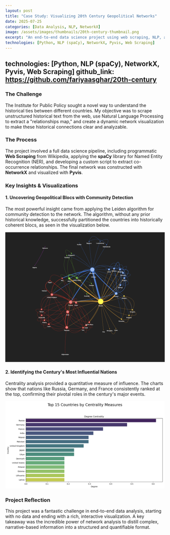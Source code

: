 ```yaml
---
layout: post
title: "Case Study: Visualizing 20th Century Geopolitical Networks"
date: 2025-07-25
categories: [Data Analysis, NLP, NetworkX]
image: /assets/images/thumbnails/20th-century-thumbnail.png
excerpt: "An end-to-end data science project using web scraping, NLP, and network analysis to uncover and visualize complex interrelations between countries."
technologies: [Python, NLP (spaCy), NetworkX, Pyvis, Web Scraping]
---
```

technologies: [Python, NLP (spaCy), NetworkX, Pyvis, Web Scraping]
github_link: https://github.com/fariyaasghar/20th-century
---

### The Challenge

The Institute for Public Policy sought a novel way to understand the historical ties between different countries. My objective was to scrape unstructured historical text from the web, use Natural Language Processing to extract a "relationships map," and create a dynamic network visualization to make these historical connections clear and analyzable.

### The Process

The project involved a full data science pipeline, including programmatic **Web Scraping** from Wikipedia, applying the **spaCy** library for Named Entity Recognition (NER), and developing a custom script to extract co-occurrence relationships. The final network was constructed with **NetworkX** and visualized with **Pyvis**.

### Key Insights & Visualizations

#### 1. Uncovering Geopolitical Blocs with Community Detection
The most powerful insight came from applying the Leiden algorithm for community detection to the network. The algorithm, without any prior historical knowledge, successfully partitioned the countries into historically coherent blocs, as seen in the visualization below.

![Screenshot of the Community Detection Network Graph](/assets/images/geopolitics_network.png)

#### 2. Identifying the Century's Most Influential Nations
Centrality analysis provided a quantitative measure of influence. The charts show that nations like Russia, Germany, and France consistently ranked at the top, confirming their pivotal roles in the century's major events.

![Screenshot of the Centrality Bar Charts](/assets/images/geopolitics_centrality_1.png)

### Project Reflection

This project was a fantastic challenge in end-to-end data analysis, starting with no data and ending with a rich, interactive visualization. A key takeaway was the incredible power of network analysis to distill complex, narrative-based information into a structured and quantifiable format.
